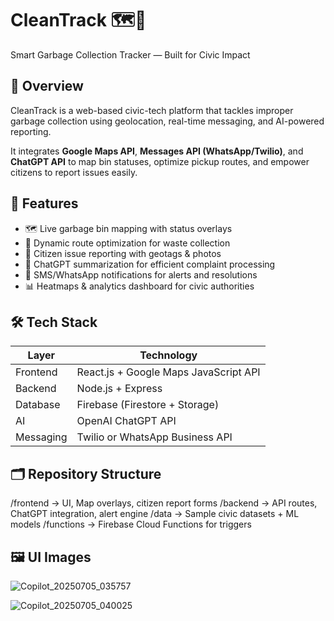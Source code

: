 # CleanTrack 🗺️🧹  
Smart Garbage Collection Tracker — Built for Civic Impact

## 🚀 Overview
CleanTrack is a web-based civic-tech platform that tackles improper garbage collection using geolocation, real-time messaging, and AI-powered reporting.

It integrates **Google Maps API**, **Messages API (WhatsApp/Twilio)**, and **ChatGPT API** to map bin statuses, optimize pickup routes, and empower citizens to report issues easily.

## 🧩 Features
- 🗺️ Live garbage bin mapping with status overlays  
- 🚚 Dynamic route optimization for waste collection  
- 📸 Citizen issue reporting with geotags & photos  
- 🧠 ChatGPT summarization for efficient complaint processing  
- 📨 SMS/WhatsApp notifications for alerts and resolutions  
- 📊 Heatmaps & analytics dashboard for civic authorities

## 🛠️ Tech Stack
| Layer       | Technology         |
|-------------|--------------------|
| Frontend    | React.js + Google Maps JavaScript API  
| Backend     | Node.js + Express  
| Database    | Firebase (Firestore + Storage)  
| AI          | OpenAI ChatGPT API  
| Messaging   | Twilio or WhatsApp Business API  

## 🗂️ Repository Structure
/frontend → UI, Map overlays, citizen report forms 
/backend → API routes, ChatGPT integration, alert engine 
/data → Sample civic datasets + ML models 
/functions → Firebase Cloud Functions for triggers 
## 🖼️ UI Images
![Copilot_20250705_035757](https://github.com/user-attachments/assets/b8274244-bafa-4ea9-9f33-145a3a142fd0)

![Copilot_20250705_040025](https://github.com/user-attachments/assets/b124009b-960b-44b5-bfc5-4c3045d50c67)

